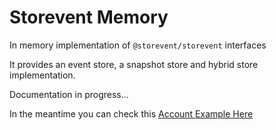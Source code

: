 # Storevent Memory

In memory implementation of `@storevent/storevent` interfaces

It provides an event store, a snapshot store and hybrid store implementation.

Documentation in progress...

In the meantime you can check this [Account Example Here](https://github.com/SachaCR/storevent/tree/main/packages/examples)


